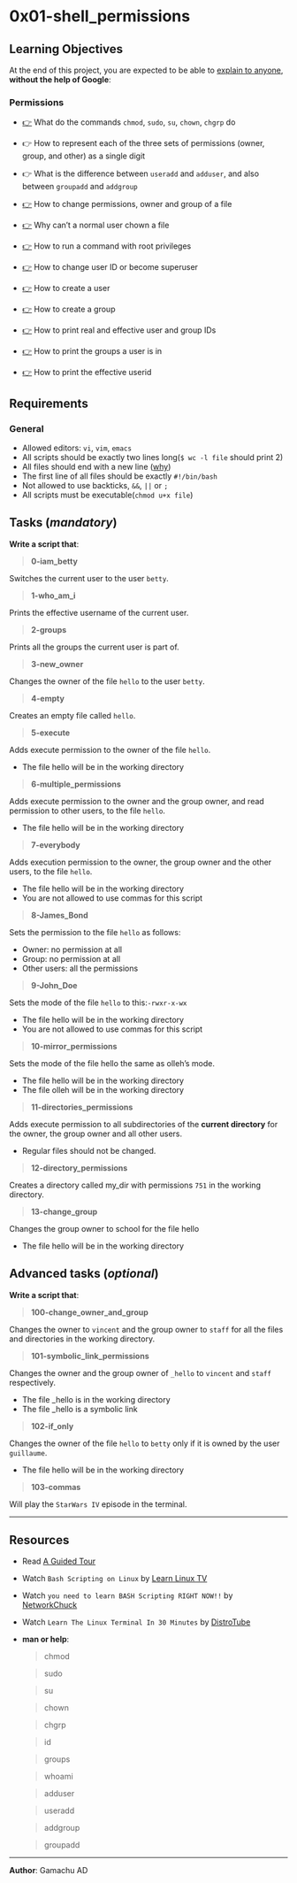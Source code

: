 # 0x01-shell_permissions


## Learning Objectives
At the end of this project, you are expected to be able to [explain to anyone](https://fs.blog/feynman-learning-technique/?fbclid=IwAR2K5_BGPVo0QjJXkOIIqNsqcXK4lTskPWJvA0asKQIGtCPWaQBdKmj1Ztg), **without the help of Google**:

### Permissions

* [:point_right:](https://linuxcommand.org/lc3_lts0090.php) What do the commands `chmod`, `sudo`, `su`, `chown`, `chgrp` do
* :point_right: How to represent each of the three sets of permissions (owner, group, and other) as a single digit
* :point_right: What is the difference between `useradd` and `adduser`, and also between `groupadd` and `addgroup`
* [:point_right:](https://www.freecodecamp.org/news/linux-chmod-chown-change-file-permissions/) How to change permissions, owner and group of a file

* [:point_right:](https://unix.stackexchange.com/questions/27350/why-cant-a-normal-user-chown-a-file) Why can’t a normal user chown a file

* [:point_right:](https://unix.stackexchange.com/questions/3063/how-do-i-run-a-command-as-the-system-administrator-root) How to run a command with root privileges

* [:point_right:](https://askubuntu.com/questions/617850/changing-from-user-to-superuser) How to change user ID or become superuser

* [:point_right:](https://linuxize.com/post/how-to-create-users-in-linux-using-the-useradd-command/) How to create a user

* [:point_right:](https://linuxize.com/post/how-to-create-groups-in-linux/) How to create a group

* [:point_right:](https://www.math.utah.edu/docs/info/sh-utils_8.html) How to print real and effective user and group IDs

* [:point_right:](https://www.makeuseof.com/user-management-linux-guide/) How to print the groups a user is in

* [:point_right:](https://linux.die.net/man/1/id) How to print the effective userid

## Requirements

### General
* Allowed editors: `vi`, `vim`, `emacs`
* All scripts should be exactly two lines long(`$ wc -l file` should print 2)
* All files should end with a new line ([why](https://unix.stackexchange.com/questions/18743/whats-the-point-in-adding-a-new-line-to-the-end-of-a-file/18789))
* The first line of all files should be exactly `#!/bin/bash`
* Not allowed to use backticks, `&&`, `||` or `;`
* All scripts must be executable(`chmod u+x file`)


## Tasks (_mandatory_)

**Write a script that**:

> **0-iam_betty**

Switches the current user to the user `betty`.

> **1-who_am_i**

Prints the effective username of the current user.

> **2-groups**

Prints all the groups the current user is part of.

> **3-new_owner**

Changes the owner of the file `hello` to the user `betty`.

> **4-empty**

Creates an empty file called `hello`.

> **5-execute**

Adds execute permission to the owner of the file `hello`.
* The file hello will be in the working directory

> **6-multiple_permissions**

Adds execute permission to the owner and the group owner, and read permission to other users, to the file `hello`.
* The file hello will be in the working directory


> **7-everybody**

Adds execution permission to the owner, the group owner and the other users, to the file `hello`.
* The file hello will be in the working directory
* You are not allowed to use commas for this script

> **8-James_Bond**

Sets the permission to the file `hello` as follows:

* Owner: no permission at all
* Group: no permission at all
* Other users: all the permissions

> **9-John_Doe**

Sets the mode of the file `hello` to this:` -rwxr-x-wx `
* The file hello will be in the working directory
* You are not allowed to use commas for this script

> **10-mirror_permissions**

Sets the mode of the file hello the same as olleh’s mode.
* The file hello will be in the working directory
* The file olleh will be in the working directory

> **11-directories_permissions**

Adds execute permission to all subdirectories of the **current directory** for the owner, the group owner and all other users.
* Regular files should not be changed.

> **12-directory_permissions**

Creates a directory called my_dir with permissions `751` in the working directory.

> **13-change_group**

Changes the group owner to school for the file hello
* The file hello will be in the working directory


## Advanced tasks (_optional_)

**Write a script that**:

> **100-change_owner_and_group**

Changes the owner to `vincent` and the group owner to `staff` for all the files and directories in the working directory.

> **101-symbolic_link_permissions**

Changes the owner and the group owner of `_hello` to `vincent` and `staff` respectively.
* The file _hello is in the working directory
* The file _hello is a symbolic link

> **102-if_only**

Changes the owner of the file `hello` to `betty` only if it is owned by the user `guillaume`.
* The file hello will be in the working directory

> **103-commas**

Will play the `StarWars IV` episode in the terminal.

---

## Resources

* Read [A Guided Tour](https://linuxcommand.org/lc3_lts0040.php)

* Watch `Bash Scripting on Linux` by [Learn Linux TV](https://www.youtube.com/playlist?list=PLT98CRl2KxKGj-VKtApD8-zCqSaN2mD4w)

* Watch `you need to learn BASH Scripting RIGHT NOW!!` by [NetworkChuck](https://www.youtube.com/watch?v=SPwyp2NG-bE)

* Watch `Learn The Linux Terminal In 30 Minutes` by [DistroTube](https://www.youtube.com/watch?v=PeCBpI1hT2Q)


* **man or help**:
  > chmod

  > sudo

  > su

  > chown

  > chgrp

  > id

  > groups

  > whoami

  > adduser

  > useradd

  > addgroup

  > groupadd



---
**Author**: Gamachu AD
